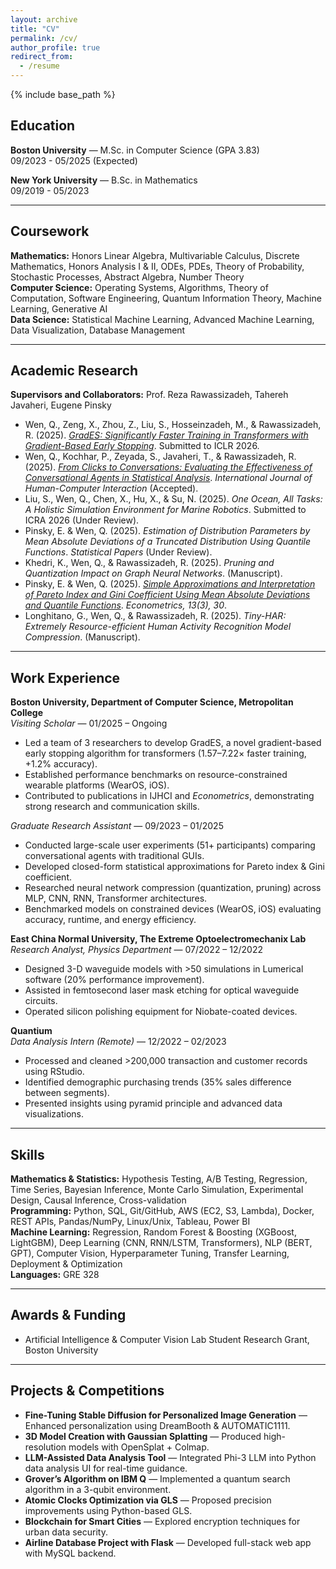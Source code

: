 ```yaml
---
layout: archive
title: "CV"
permalink: /cv/
author_profile: true
redirect_from:
  - /resume
---
```


{% include base_path %}

## Education
**Boston University** — M.Sc. in Computer Science (GPA 3.83)  
09/2023 - 05/2025 (Expected)  

**New York University** — B.Sc. in Mathematics  
09/2019 - 05/2023  

---

## Coursework
**Mathematics:** Honors Linear Algebra, Multivariable Calculus, Discrete Mathematics, Honors Analysis I & II, ODEs, PDEs, Theory of Probability, Stochastic Processes, Abstract Algebra, Number Theory  
**Computer Science:** Operating Systems, Algorithms, Theory of Computation, Software Engineering, Quantum Information Theory, Machine Learning, Generative AI  
**Data Science:** Statistical Machine Learning, Advanced Machine Learning, Data Visualization, Database Management  

---

## Academic Research
**Supervisors and Collaborators:** Prof. Reza Rawassizadeh, Tahereh Javaheri, Eugene Pinsky  

- Wen, Q., Zeng, X., Zhou, Z., Liu, S., Hosseinzadeh, M., & Rawassizadeh, R. (2025). *[GradES: Significantly Faster Training in Transformers with Gradient-Based Early Stopping](https://arxiv.org/abs/2509.01842)*. Submitted to ICLR 2026.  
- Wen, Q., Kochhar, P., Zeyada, S., Javaheri, T., & Rawassizadeh, R. (2025). *[From Clicks to Conversations: Evaluating the Effectiveness of Conversational Agents in Statistical Analysis](https://www.arxiv.org/abs/2502.08114)*. *International Journal of Human-Computer Interaction* (Accepted).  
- Liu, S., Wen, Q., Chen, X., Hu, X., & Su, N. (2025). *One Ocean, All Tasks: A Holistic Simulation Environment for Marine Robotics*. Submitted to ICRA 2026 (Under Review).  
- Pinsky, E. & Wen, Q. (2025). *Estimation of Distribution Parameters by Mean Absolute Deviations of a Truncated Distribution Using Quantile Functions*. *Statistical Papers* (Under Review).  
- Khedri, K., Wen, Q., & Rawassizadeh, R. (2025). *Pruning and Quantization Impact on Graph Neural Networks*. (Manuscript).  
- Pinsky, E. & Wen, Q. (2025). *[Simple Approximations and Interpretation of Pareto Index and Gini Coefficient Using Mean Absolute Deviations and Quantile Functions](https://www.mdpi.com/2225-1146/13/3/30)*. *Econometrics, 13(3), 30*.  
- Longhitano, G., Wen, Q., & Rawassizadeh, R. (2025). *Tiny-HAR: Extremely Resource-efficient Human Activity Recognition Model Compression*. (Manuscript).  

---

## Work Experience

**Boston University, Department of Computer Science, Metropolitan College**  
*Visiting Scholar* — 01/2025 – Ongoing  
- Led a team of 3 researchers to develop GradES, a novel gradient-based early stopping algorithm for transformers (1.57–7.22× faster training, +1.2% accuracy).  
- Established performance benchmarks on resource-constrained wearable platforms (WearOS, iOS).  
- Contributed to publications in IJHCI and *Econometrics*, demonstrating strong research and communication skills.  

*Graduate Research Assistant* — 09/2023 – 01/2025  
- Conducted large-scale user experiments (51+ participants) comparing conversational agents with traditional GUIs.  
- Developed closed-form statistical approximations for Pareto index & Gini coefficient.  
- Researched neural network compression (quantization, pruning) across MLP, CNN, RNN, Transformer architectures.  
- Benchmarked models on constrained devices (WearOS, iOS) evaluating accuracy, runtime, and energy efficiency.  

**East China Normal University, The Extreme Optoelectromechanix Lab**  
*Research Analyst, Physics Department* — 07/2022 – 12/2022  
- Designed 3-D waveguide models with >50 simulations in Lumerical software (20% performance improvement).  
- Assisted in femtosecond laser mask etching for optical waveguide circuits.  
- Operated silicon polishing equipment for Niobate-coated devices.  

**Quantium**  
*Data Analysis Intern (Remote)* — 12/2022 – 02/2023  
- Processed and cleaned >200,000 transaction and customer records using RStudio.  
- Identified demographic purchasing trends (35% sales difference between segments).  
- Presented insights using pyramid principle and advanced data visualizations.  

---

## Skills
**Mathematics & Statistics:** Hypothesis Testing, A/B Testing, Regression, Time Series, Bayesian Inference, Monte Carlo Simulation, Experimental Design, Causal Inference, Cross-validation  
**Programming:** Python, SQL, Git/GitHub, AWS (EC2, S3, Lambda), Docker, REST APIs, Pandas/NumPy, Linux/Unix, Tableau, Power BI  
**Machine Learning:** Regression, Random Forest & Boosting (XGBoost, LightGBM), Deep Learning (CNN, RNN/LSTM, Transformers), NLP (BERT, GPT), Computer Vision, Hyperparameter Tuning, Transfer Learning, Deployment & Optimization  
**Languages:** GRE 328  

---

## Awards & Funding
- Artificial Intelligence & Computer Vision Lab Student Research Grant, Boston University  

---

## Projects & Competitions
- **Fine-Tuning Stable Diffusion for Personalized Image Generation** — Enhanced personalization using DreamBooth & AUTOMATIC1111.  
- **3D Model Creation with Gaussian Splatting** — Produced high-resolution models with OpenSplat + Colmap.  
- **LLM-Assisted Data Analysis Tool** — Integrated Phi-3 LLM into Python data analysis UI for real-time guidance.  
- **Grover’s Algorithm on IBM Q** — Implemented a quantum search algorithm in a 3-qubit environment.  
- **Atomic Clocks Optimization via GLS** — Proposed precision improvements using Python-based GLS.  
- **Blockchain for Smart Cities** — Explored encryption techniques for urban data security.  
- **Airline Database Project with Flask** — Developed full-stack web app with MySQL backend.  
